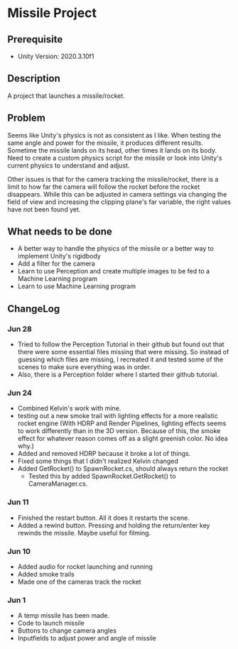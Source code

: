 # Missile Project

## Prerequisite
- Unity Version: 2020.3.10f1

## Description
A project that launches a missile/rocket.

## Problem
Seems like Unity's physics is not as consistent as I like. When testing the same angle and power for the missile, it produces different results. Sometime the missile lands on its head, other times it lands on its body. Need to create a custom physics script for the missile or look into Unity's current physics to understand and adjust.

Other issues is that for the camera tracking the missile/rocket, there is a limit to how far the camera will follow the rocket before the rocket disappears. While this can be adjusted in camera settings via changing the field of view and increasing the clipping plane's far variable, the right values have not been found yet.

## What needs to be done
- A better way to handle the physics of the missile or a better way to implement Unity's rigidbody
- Add a filter for the camera
- Learn to use Perception and create multiple images to be fed to a Machine Learning program
- Learn to use Machine Learning program

## ChangeLog
### Jun 28
- Tried to follow the Perception Tutorial in their github but found out that there were some essential files missing that were missing. So instead of guessing which files are missing, I recreated it and tested some of the scenes to make sure everything was in order.
- Also, there is a Perception folder where I started their github tutorial. 
### Jun 24
- Combined Kelvin's work with mine.
- testing out a new smoke trail with lighting effects for a more realistic rocket engine
(With HDRP and Render Pipelines, lighting effects seems to work differently than in the 3D version. Because of this, the smoke effect for whatever reason comes off as a slight greenish color. No idea why.)
- Added and removed HDRP because it broke a lot of things.
- Fixed some things that I didn't realized Kelvin changed
- Added GetRocket() to SpawnRocket.cs, should always return the rocket
  - Tested this by added SpawnRocket.GetRocket() to CameraManager.cs.
### Jun 11
- Finished the restart button. All it does it restarts the scene.
- Added a rewind button. Pressing and holding the return/enter key rewinds the missile. Maybe useful for filming.
### Jun 10
- Added audio for rocket launching and running
- Added smoke trails
- Made one of the cameras track the rocket
### Jun 1
- A temp missile has been made.
- Code to launch missile
- Buttons to change camera angles
- Inputfields to adjust power and angle of missile
